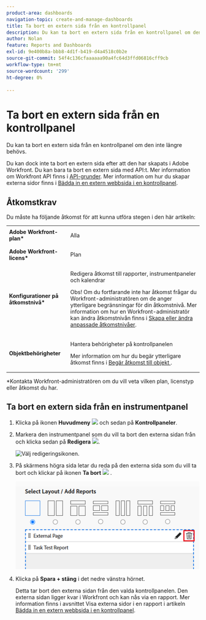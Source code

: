 ```yaml
---
product-area: dashboards
navigation-topic: create-and-manage-dashboards
title: Ta bort en extern sida från en kontrollpanel
description: Du kan ta bort en extern sida från en kontrollpanel om den inte längre behövs.
author: Nolan
feature: Reports and Dashboards
exl-id: 9e400b8a-bbb8-4d1f-b419-d4a4518c0b2e
source-git-commit: 54f4c136cfaaaaaa90a4fc64d3ffd06816cff9cb
workflow-type: tm+mt
source-wordcount: '299'
ht-degree: 0%

---
```


# Ta bort en extern sida från en kontrollpanel

Du kan ta bort en extern sida från en kontrollpanel om den inte längre behövs.

Du kan dock inte ta bort en extern sida efter att den har skapats i Adobe Workfront. Du kan bara ta bort en extern sida med API:t. Mer information om Workfront API finns i [API-grunder](../../../wf-api/general/api-basics.md). Mer information om hur du skapar externa sidor finns i [Bädda in en extern webbsida i en kontrollpanel](../../../reports-and-dashboards/dashboards/creating-and-managing-dashboards/embed-external-web-page-dashboard.md).

## Åtkomstkrav

Du måste ha följande åtkomst för att kunna utföra stegen i den här artikeln:

<table style="table-layout:auto"> 
 <col> 
 <col> 
 <tbody> 
  <tr> 
   <td role="rowheader"><strong>Adobe Workfront-plan*</strong></td> 
   <td> <p>Alla</p> </td> 
  </tr> 
  <tr> 
   <td role="rowheader"><strong>Adobe Workfront-licens*</strong></td> 
   <td> <p>Plan </p> </td> 
  </tr> 
  <tr> 
   <td role="rowheader"><strong>Konfigurationer på åtkomstnivå*</strong></td> 
   <td> <p>Redigera åtkomst till rapporter, instrumentpaneler och kalendrar</p> <p>Obs! Om du fortfarande inte har åtkomst frågar du Workfront-administratören om de anger ytterligare begränsningar för din åtkomstnivå. Mer information om hur en Workfront-administratör kan ändra åtkomstnivån finns i <a href="../../../administration-and-setup/add-users/configure-and-grant-access/create-modify-access-levels.md" class="MCXref xref">Skapa eller ändra anpassade åtkomstnivåer</a>.</p> </td> 
  </tr> 
  <tr> 
   <td role="rowheader"><strong>Objektbehörigheter</strong></td> 
   <td> <p>Hantera behörigheter på kontrollpanelen</p> <p>Mer information om hur du begär ytterligare åtkomst finns i <a href="../../../workfront-basics/grant-and-request-access-to-objects/request-access.md" class="MCXref xref">Begär åtkomst till objekt </a>.</p> </td> 
  </tr> 
 </tbody> 
</table>

&#42;Kontakta Workfront-administratören om du vill veta vilken plan, licenstyp eller åtkomst du har.

## Ta bort en extern sida från en instrumentpanel

1. Klicka på ikonen **Huvudmeny** ![](assets/main-menu-icon.png) och sedan på **Kontrollpaneler**.
1. Markera den instrumentpanel som du vill ta bort den externa sidan från och klicka sedan på **Redigera** ![](assets/edit-icon.png).

   ![Välj redigeringsikonen.](assets/nwe-editdashboard2021-350x188.png)

1. På skärmens högra sida letar du reda på den externa sida som du vill ta bort och klickar på ikonen **Ta bort** ![](assets/delete.png) .

   ![](assets/delete-external-page-icon-inside-dashboard-nwe-350x284.png)

1. Klicka på **Spara + stäng** i det nedre vänstra hörnet.

   Detta tar bort den externa sidan från den valda kontrollpanelen. Den externa sidan ligger kvar i Workfront och kan nås via en rapport. Mer information finns i avsnittet Visa externa sidor i en rapport i artikeln [Bädda in en extern webbsida i en kontrollpanel](../../../reports-and-dashboards/dashboards/creating-and-managing-dashboards/embed-external-web-page-dashboard.md).
